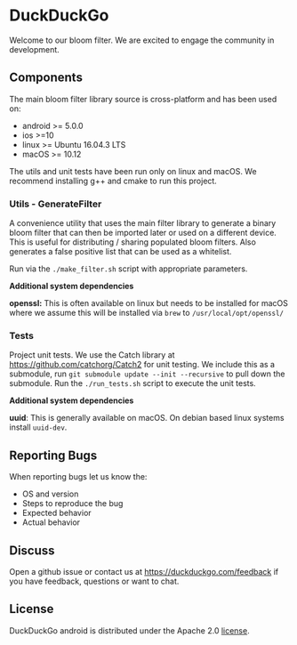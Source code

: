 # DuckDuckGo

Welcome to our bloom filter. We are excited to engage the community in development.

## Components

The main bloom filter library source is cross-platform and has been used on:
- android >= 5.0.0
- ios >=10
- linux >= Ubuntu 16.04.3 LTS
- macOS >= 10.12

The utils and unit tests have been run only on linux and macOS. We recommend installing g++
and cmake to run this project.


### Utils - GenerateFilter
A convenience utility that uses the main filter library to generate a binary bloom filter that can then be imported 
 later or used on a different device. This is useful for distributing / sharing populated bloom filters.
 Also generates a false positive list that can be used as a whitelist.

Run via the `./make_filter.sh` script with appropriate parameters.

**Additional system dependencies**

**openssl:** This is often available on linux but needs to be installed
 for macOS where we assume this will be installed via `brew` to `/usr/local/opt/openssl/`

### Tests
Project unit tests. We use the Catch library at https://github.com/catchorg/Catch2 for unit testing.
We include this as a submodule, run `git submodule update --init --recursive` to pull down the submodule.
Run the `./run_tests.sh` script to execute the unit tests.

**Additional system dependencies**

**uuid**: This is generally available on macOS. On debian based linux systems 
install `uuid-dev`.

## Reporting Bugs

When reporting bugs let us know the:
* OS and version
* Steps to reproduce the bug
* Expected behavior
* Actual behavior

## Discuss

Open a github issue or contact us at https://duckduckgo.com/feedback if you have feedback, questions or want to chat.

## License
DuckDuckGo android is distributed under the Apache 2.0 [license](LICENSE).
